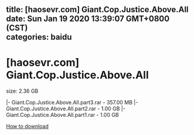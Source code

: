 
title: [haosevr.com] Giant.Cop.Justice.Above.All
date: Sun Jan 19 2020 13:39:07 GMT+0800 (CST)    
categories: baidu
---

# [haosevr.com] Giant.Cop.Justice.Above.All
size: 2.36 GB
 
 
|- Giant.Cop.Justice.Above.All.part3.rar - 357.00 MB
|- Giant.Cop.Justice.Above.All.part2.rar - 1.00 GB
|- Giant.Cop.Justice.Above.All.part1.rar - 1.00 GB

[How to download](https://bpcam.bemobtrk.com/go/2ceec3aa-1ca2-46d6-b9ff-aaa5c184517c?jno=1719)